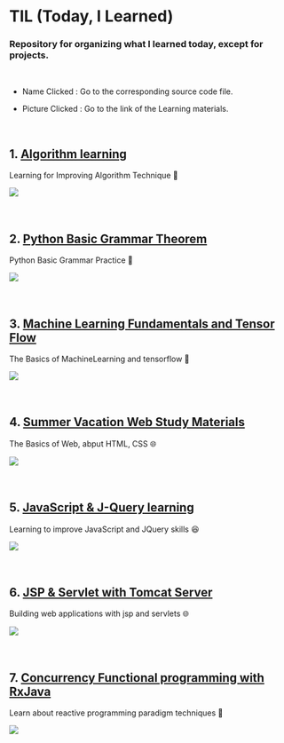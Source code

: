 # TIL (Today, I Learned)


### Repository for organizing what I learned today, except for projects.

<br>

* Name Clicked : Go to the corresponding source code file.

* Picture Clicked : Go to the link of the Learning materials.

<br>

## 1. [Algorithm learning](https://github.com/gusdnd852/TIL/tree/master/Algorithm) 
Learning for Improving Algorithm Technique 💪

<a href="https://www.acmicpc.net">
<img src="https://user-images.githubusercontent.com/38183241/43683763-736ff3a6-98cd-11e8-8114-20636ac0f3a2.jpg"/></a>

<br>
<br>
<br>

## 2. [Python Basic Grammar Theorem](https://github.com/gusdnd852/TIL/tree/master/PythonPractice) 
Python Basic Grammar Practice 🌌

<a href="https://www.youtube.com/watch?v=c2mpe9Xcp0I&list=PLGPF8gvWLYyrkF85itdBHaOLSVbtdzBww">
<img src="https://user-images.githubusercontent.com/38183241/46157530-e369d380-c2b6-11e8-9a5f-f4c8d9951155.png"/></a>

<br>
<br>
<br>

## 3. [Machine Learning Fundamentals and Tensor Flow](https://github.com/gusdnd852/TIL/tree/master/MachineLearning)
The Basics of MachineLearning and tensorflow 🤖 

<a href="https://www.youtube.com/watch?v=BS6O0zOGX4E&list=PLlMkM4tgfjnLSOjrEJN31gZATbcj_MpUm">
<img src="https://user-images.githubusercontent.com/38183241/46157492-c9c88c00-c2b6-11e8-8a3a-dc694a1d395f.png"/></a>

<br>
<br>
<br>


## 4. [Summer Vacation Web Study Materials](https://github.com/gusdnd852/TIL/tree/master/WebStudy) 
The Basics of Web, abput HTML, CSS 🌐

<a href="https://user-images.githubusercontent.com/38183241/43683747-11002b0a-98cd-11e8-9f94-7ff719969164.jpg">
<img src="https://user-images.githubusercontent.com/38183241/46157441-ad2c5400-c2b6-11e8-8a0a-354ed425392d.png"/></a>

<br>
<br>
<br>


## 5. [JavaScript & J-Query learning](https://github.com/gusdnd852/Today-I-Learned/tree/master/JQuery)
Learning to improve JavaScript and JQuery skills 😆

<a href="https://www.youtube.com/watch?v=jR2zWjCT2XI&list=PLG7te9eYUi7vnribGociCy0Z-yD9Q8hwT&index=1">
<img src="https://user-images.githubusercontent.com/38183241/46162059-309f7280-c2c2-11e8-8f18-c5605f0e3294.png"/></a>

<br>
<br>
<br>

## 6. [JSP & Servlet with Tomcat Server](https://github.com/gusdnd852/Today-I-Learned/tree/master/JavaWeb)
Building web applications with jsp and servlets 🌐

<a href="https://www.youtube.com/watch?v=APJAJeePl4g&list=PLYBmkgNU_x7Zj0nCzt5D0qV33C_rU1NK2">
<img src="https://user-images.githubusercontent.com/38183241/46162209-93910980-c2c2-11e8-8c5f-75633287f593.png"/></a>

<br>
<br>
<br>

## 7. [Concurrency Functional programming with  RxJava](https://github.com/gusdnd852/Today-I-Learned/tree/master/RX)
Learn about reactive programming paradigm techniques 👾

<a href="http://reactivex.io/">
<img src="https://user-images.githubusercontent.com/38183241/46162086-4319ac00-c2c2-11e8-9a7d-4b34a2ffde91.png"/></a>
